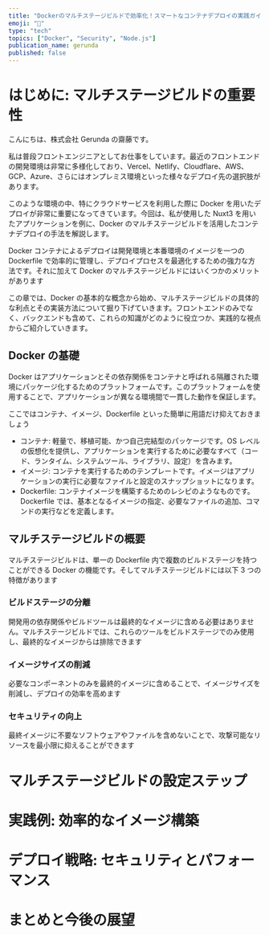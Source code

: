 ```yaml
---
title: "Dockerのマルチステージビルドで効率化！スマートなコンテナデプロイの実践ガイド"
emoji: "🐳"
type: "tech"
topics: ["Docker", "Security", "Node.js"]
publication_name: gerunda
published: false
---
```


# はじめに: マルチステージビルドの重要性

こんにちは、株式会社 Gerunda の齋藤です。

私は普段フロントエンジニアとしてお仕事をしています。最近のフロントエンドの開発環境は非常に多様化しており、Vercel、Netlify、Cloudflare、AWS、GCP、Azure、さらにはオンプレミス環境といった様々なデプロイ先の選択肢があります。

このような環境の中、特にクラウドサービスを利用した際に Docker を用いたデプロイが非常に重要になってきています。今回は、私が使用した Nuxt3 を用いたアプリケーションを例に、Docker のマルチステージビルドを活用したコンテナデプロイの手法を解説します。

Docker コンテナによるデプロイは開発環境と本番環境のイメージを一つの Dockerfile で効率的に管理し、デプロイプロセスを最適化するための強力な方法です。それに加えて Docker のマルチステージビルドにはいくつかのメリットがあります

この章では、Docker の基本的な概念から始め、マルチステージビルドの具体的な利点とその実装方法について掘り下げていきます。フロントエンドのみでなく、バックエンドも含めて、これらの知識がどのように役立つか、実践的な視点からご紹介していきます。

## Docker の基礎

Docker はアプリケーションとその依存関係をコンテナと呼ばれる隔離された環境にパッケージ化するためのプラットフォームです。このプラットフォームを使用することで、アプリケーションが異なる環境間で一貫した動作を保証します。

ここではコンテナ、イメージ、Dockerfile といった簡単に用語だけ抑えておきましょう

- コンテナ: 軽量で、移植可能、かつ自己完結型のパッケージです。OS レベルの仮想化を提供し、アプリケーションを実行するために必要なすべて（コード、ランタイム、システムツール、ライブラリ、設定）を含みます。
- イメージ: コンテナを実行するためのテンプレートです。イメージはアプリケーションの実行に必要なファイルと設定のスナップショットになります。
- Dockerfile: コンテナイメージを構築するためのレシピのようなものです。Dockerfile では、基本となるイメージの指定、必要なファイルの追加、コマンドの実行などを定義します。

## マルチステージビルドの概要

マルチステージビルドは、単一の Dockerfile 内で複数のビルドステージを持つことができる Docker の機能です。そしてマルチステージビルドには以下 3 つの特徴があります

### ビルドステージの分離

開発用の依存関係やビルドツールは最終的なイメージに含める必要はありません。マルチステージビルドでは、これらのツールをビルドステージでのみ使用し、最終的なイメージからは排除できます

### イメージサイズの削減

必要なコンポーネントのみを最終的イメージに含めることで、イメージサイズを削減し、デプロイの効率を高めます

### セキュリティの向上

最終イメージに不要なソフトウェアやファイルを含めないことで、攻撃可能なリソースを最小限に抑えることができます

# マルチステージビルドの設定ステップ

# 実践例: 効率的なイメージ構築

# デプロイ戦略: セキュリティとパフォーマンス

# まとめと今後の展望
